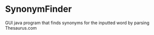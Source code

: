 # SynonymFinder
GUI java program that finds synonyms for the inputted word by parsing Thesaurus.com

